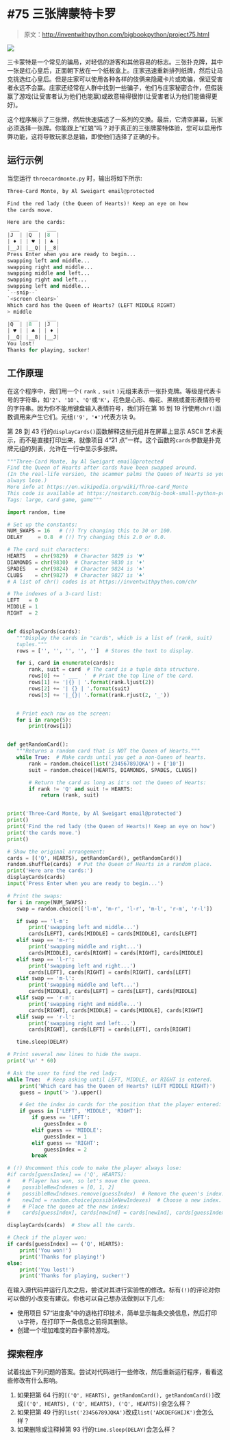 # #75 三张牌蒙特卡罗

> 原文：<http://inventwithpython.com/bigbookpython/project75.html>

![](img/9d995d63aaead72cad01120081eb8f75.png)

三卡蒙特是一个常见的骗局，对轻信的游客和其他容易的标志。三张扑克牌，其中一张是红心皇后，正面朝下放在一个纸板盒上。庄家迅速重新排列纸牌，然后让马克挑选红心皇后。但是庄家可以使用各种各样的伎俩来隐藏卡片或欺骗，保证受害者永远不会赢。庄家还经常在人群中找到一些骗子，他们与庄家秘密合作，但假装赢了游戏(让受害者认为他们也能赢)或故意输得很惨(让受害者认为他们能做得更好)。

这个程序展示了三张牌，然后快速描述了一系列的交换。最后，它清空屏幕，玩家必须选择一张牌。你能跟上“红娘”吗？对于真正的三张牌蒙特体验，您可以启用作弊功能，这将导致玩家总是输，即使他们选择了正确的卡。

## 运行示例

当您运行 `threecardmonte.py` 时，输出将如下所示:

```py
Three-Card Monte, by Al Sweigart email@protected

Find the red lady (the Queen of Hearts)! Keep an eye on how
the cards move.

Here are the cards:
 ___   ___   ___
|J  | |Q  | |8  |
| ♦ | | ♥ | | ♣ |
|__J| |__Q| |__8|
Press Enter when you are ready to begin...
swapping left and middle...
swapping right and middle...
swapping middle and left...
swapping right and left...
swapping left and middle...
`--snip--`
`<screen clears>`
Which card has the Queen of Hearts? (LEFT MIDDLE RIGHT)
> middle
 ___   ___   ___
|Q  | |8  | |J  |
| ♥ | | ♣ | | ♦ |
|__Q| |__8| |__J|
You lost!
Thanks for playing, sucker!
```

## 工作原理

在这个程序中，我们用一个`(` `rank` `,` `suit` `)`元组来表示一张扑克牌。等级是代表卡号的字符串，如`'2'`、`'10'`、`'Q'`或`'K'`，花色是心形、梅花、黑桃或菱形表情符号的字符串。因为你不能用键盘输入表情符号，我们将在第 16 到 19 行使用`chr()`函数调用来产生它们。元组`('9', '♦')`代表方块 9。

第 28 到 43 行的`displayCards()`函数解释这些元组并在屏幕上显示 ASCII 艺术表示，而不是直接打印出来，就像项目 4“21 点”一样。这个函数的`cards`参数是扑克牌元组的列表，允许在一行中显示多张牌。

```py
"""Three-Card Monte, by Al Sweigart email@protected
Find the Queen of Hearts after cards have been swapped around.
(In the real-life version, the scammer palms the Queen of Hearts so you
always lose.)
More info at https://en.wikipedia.org/wiki/Three-card_Monte
This code is available at https://nostarch.com/big-book-small-python-programming
Tags: large, card game, game"""

import random, time

# Set up the constants:
NUM_SWAPS = 16   # (!) Try changing this to 30 or 100.
DELAY     = 0.8  # (!) Try changing this 2.0 or 0.0.

# The card suit characters:
HEARTS   = chr(9829)  # Character 9829 is '♥'
DIAMONDS = chr(9830)  # Character 9830 is '♦'
SPADES   = chr(9824)  # Character 9824 is '♠'
CLUBS    = chr(9827)  # Character 9827 is '♣'
# A list of chr() codes is at https://inventwithpython.com/chr

# The indexes of a 3-card list:
LEFT   = 0
MIDDLE = 1
RIGHT  = 2


def displayCards(cards):
   """Display the cards in "cards", which is a list of (rank, suit)
   tuples."""
   rows = ['', '', '', '', '']  # Stores the text to display.

   for i, card in enumerate(cards):
       rank, suit = card  # The card is a tuple data structure.
       rows[0] += ' ___  '  # Print the top line of the card.
       rows[1] += '|{} | '.format(rank.ljust(2))
       rows[2] += '| {} | '.format(suit)
       rows[3] += '|_{}| '.format(rank.rjust(2, '_'))


   # Print each row on the screen:
   for i in range(5):
       print(rows[i])


def getRandomCard():
   """Returns a random card that is NOT the Queen of Hearts."""
   while True:  # Make cards until you get a non-Queen of hearts.
       rank = random.choice(list('23456789JQKA') + ['10'])
       suit = random.choice([HEARTS, DIAMONDS, SPADES, CLUBS])

       # Return the card as long as it's not the Queen of Hearts:
       if rank != 'Q' and suit != HEARTS:
           return (rank, suit)


print('Three-Card Monte, by Al Sweigart email@protected')
print()
print('Find the red lady (the Queen of Hearts)! Keep an eye on how')
print('the cards move.')
print()

# Show the original arrangement:
cards = [('Q', HEARTS), getRandomCard(), getRandomCard()]
random.shuffle(cards)  # Put the Queen of Hearts in a random place.
print('Here are the cards:')
displayCards(cards)
input('Press Enter when you are ready to begin...')

# Print the swaps:
for i in range(NUM_SWAPS):
   swap = random.choice(['l-m', 'm-r', 'l-r', 'm-l', 'r-m', 'r-l'])

   if swap == 'l-m':
       print('swapping left and middle...')
       cards[LEFT], cards[MIDDLE] = cards[MIDDLE], cards[LEFT]
   elif swap == 'm-r':
       print('swapping middle and right...')
       cards[MIDDLE], cards[RIGHT] = cards[RIGHT], cards[MIDDLE]
   elif swap == 'l-r':
       print('swapping left and right...')
       cards[LEFT], cards[RIGHT] = cards[RIGHT], cards[LEFT]
   elif swap == 'm-l':
       print('swapping middle and left...')
       cards[MIDDLE], cards[LEFT] = cards[LEFT], cards[MIDDLE]
   elif swap == 'r-m':
       print('swapping right and middle...')
       cards[RIGHT], cards[MIDDLE] = cards[MIDDLE], cards[RIGHT]
   elif swap == 'r-l':
       print('swapping right and left...')
       cards[RIGHT], cards[LEFT] = cards[LEFT], cards[RIGHT]

   time.sleep(DELAY)

# Print several new lines to hide the swaps.
print('\n' * 60)

# Ask the user to find the red lady:
while True:  # Keep asking until LEFT, MIDDLE, or RIGHT is entered.
    print('Which card has the Queen of Hearts? (LEFT MIDDLE RIGHT)')
    guess = input('> ').upper()

    # Get the index in cards for the position that the player entered:
    if guess in ['LEFT', 'MIDDLE', 'RIGHT']:
        if guess == 'LEFT':
            guessIndex = 0
        elif guess == 'MIDDLE':
            guessIndex = 1
        elif guess == 'RIGHT':
            guessIndex = 2
        break

# (!) Uncomment this code to make the player always lose:
#if cards[guessIndex] == ('Q', HEARTS):
#    # Player has won, so let's move the queen.
#    possibleNewIndexes = [0, 1, 2]
#    possibleNewIndexes.remove(guessIndex)  # Remove the queen's index.
#    newInd = random.choice(possibleNewIndexes)  # Choose a new index.
#    # Place the queen at the new index:
#    cards[guessIndex], cards[newInd] = cards[newInd], cards[guessIndex]

displayCards(cards)  # Show all the cards.

# Check if the player won:
if cards[guessIndex] == ('Q', HEARTS):
    print('You won!')
    print('Thanks for playing!')
else:
    print('You lost!')
    print('Thanks for playing, sucker!') 
```

在输入源代码并运行几次之后，尝试对其进行实验性的修改。标有`(!)`的评论对你可以做的小改变有建议。你也可以自己想办法做到以下几点:

*   使用项目 57“进度条”中的退格打印技术，简单显示每条交换信息，然后打印`\b`字符，在打印下一条信息之前将其删除。
*   创建一个增加难度的四卡蒙特游戏。

## 探索程序

试着找出下列问题的答案。尝试对代码进行一些修改，然后重新运行程序，看看这些修改有什么影响。

1.  如果把第 64 行的`[('Q', HEARTS), getRandomCard(), getRandomCard()]`改成`[('Q', HEARTS), ('Q', HEARTS), ('Q', HEARTS)]`会怎么样？
2.  如果把第 49 行的`list('23456789JQKA')`改成`list('ABCDEFGHIJK')`会怎么样？
3.  如果删除或注释掉第 93 行的`time.sleep(DELAY)`会怎么样？